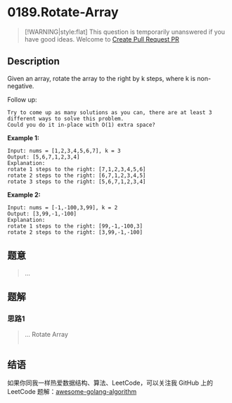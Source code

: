 # 0189.Rotate-Array

> \[!WARNING\|style:flat\] This question is temporarily unanswered if you have good ideas. Welcome to [Create Pull Request PR](https://github.com/Golang-Solutions/awesome-golang-algorithm)

## Description

Given an array, rotate the array to the right by k steps, where k is non-negative.

Follow up:

```text
Try to come up as many solutions as you can, there are at least 3 different ways to solve this problem.
Could you do it in-place with O(1) extra space?
```

**Example 1:**

```text
Input: nums = [1,2,3,4,5,6,7], k = 3
Output: [5,6,7,1,2,3,4]
Explanation:
rotate 1 steps to the right: [7,1,2,3,4,5,6]
rotate 2 steps to the right: [6,7,1,2,3,4,5]
rotate 3 steps to the right: [5,6,7,1,2,3,4]
```

**Example 2:**

```text
Input: nums = [-1,-100,3,99], k = 2
Output: [3,99,-1,-100]
Explanation:
rotate 1 steps to the right: [99,-1,-100,3]
rotate 2 steps to the right: [3,99,-1,-100]
```

## 题意

> ...

## 题解

### 思路1

> ... Rotate Array
>
> ```go
>
> ```

## 结语

如果你同我一样热爱数据结构、算法、LeetCode，可以关注我 GitHub 上的 LeetCode 题解：[awesome-golang-algorithm](https://github.com/Golang-Solutions/awesome-golang-algorithm)

